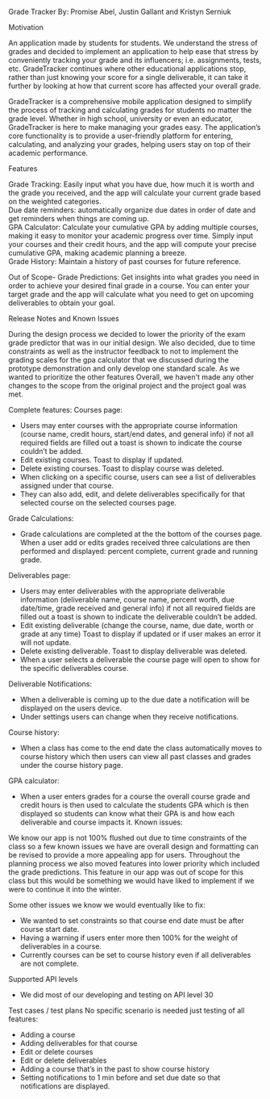 Grade Tracker
By: Promise Abel, Justin Gallant and Kristyn Serniuk


Motivation

An application made by students for students. We understand the stress of grades and decided to implement an application to help ease that stress by conveniently tracking your grade and its influencers; i.e. assignments, tests, etc. GradeTracker continues where other educational applications stop, rather than just knowing your score for a single deliverable, it can take it further by looking at how that current score has affected your overall grade.

GradeTracker is a comprehensive mobile application designed to simplify the process of tracking and calculating grades for students no matter the grade level. Whether in high school, university or even an educator, GradeTracker is here to make managing your grades easy. The application’s core functionality is to provide a user-friendly platform for entering, calculating, and analyzing your grades, helping users stay on top of their academic performance.

Features

Grade Tracking: Easily input what you have due, how much it is worth and the grade you received, and the app will calculate your current grade based on the weighted categories.   
Due date reminders: automatically organize due dates in order of date and get reminders when things are coming up.   
GPA Calculator: Calculate your cumulative GPA by adding multiple courses, making it easy to monitor your academic progress over time. Simply input your courses and their credit hours, and the app will compute your precise cumulative GPA, making academic planning a breeze.  
Grade History: Maintain a history of past courses for future reference.

Out of Scope- Grade Predictions: Get insights into what grades you need in order to achieve your desired final grade in a course. You can enter your target grade and the app will calculate what you need to get on upcoming deliverables to obtain your goal.

Release Notes and Known Issues

During the design process we decided to lower the priority of the exam grade predictor that was in our initial design. We also decided, due to time constraints as well as the instructor feedback to not to implement the grading scales for the gpa calculator that we discussed during the prototype demonstration and only develop one standard scale. As we wanted to prioritize the other features Overall, we haven't made any other changes to the scope from the original project and the project goal was met.



Complete features:
Courses page:
-	Users may enter courses with the appropriate course information (course name, credit hours, start/end dates, and general info) if not all required fields are filled out a toast is shown to indicate the course couldn’t be added.
-	Edit existing courses. Toast to display if updated.
-	Delete existing courses. Toast to display course was deleted.
-	When clicking on a specific course, users can see a list of deliverables assigned under that course.
-	They can also add, edit, and delete deliverables specifically for that selected course on the selected courses page.

Grade Calculations:
-	Grade calculations are completed at the the bottom of the courses page. When a user add or edits grades received three calculations are then performed and displayed:
     percent complete, current grade and running grade.

Deliverables page:
-	Users may enter deliverables with the appropriate deliverable information (deliverable name, course name, percent worth, due date/time, grade received and general info) if not all required fields are filled out a toast is shown to indicate the deliverable couldn’t be added.
-	Edit existing deliverable (change the course, name, due date, worth or grade at any time) Toast to display if updated or if user makes an error it will not update.
-	Delete existing deliverable. Toast to display deliverable was deleted.
-	When a user selects a deliverable the course page will open to show for the specific deliverables course.

Deliverable Notifications:
-	When a deliverable is coming up to the due date a notification will be displayed on the users device.
-	Under settings users can change when they receive notifications.

Course history:
-	When a class has come to the end date the class automatically moves to course history which then users can view all past classes and grades under the course history page.

GPA calculator:
-	When a user enters grades for a course the overall course grade and credit hours is then used to calculate the students GPA which is then displayed so students can know what their GPA is and how each deliverable and course impacts it.
     Known issues:

We know our app is not 100% flushed out due to time constraints of the class so a few known issues we have are overall design and formatting can be revised to provide a more appealing app for users. Throughout the planning process we also moved features into lower priority which included the grade predictions. This feature in our app was out of scope for this class but this would be something we would have liked to implement if we were to continue it into the winter.

Some other issues we know we would eventually like to fix:
-	We wanted to set constraints so that course end date must be after course start date.
-	Having a warning if users enter more then 100% for the weight of deliverables in a course.
-	Currently courses can be set to course history even if all deliverables are not complete.

Supported API levels
-	We did most of our developing and testing on API level 30

Test cases / test plans
No specific scenario is needed just testing of all features:
-	Adding a course
-	Adding deliverables for that course
-	Edit or delete courses
-	Edit or delete deliverables
-	Adding a course that’s in the past to show course history
-	Setting notifications to 1 min before and set due date so that notifications are displayed.


